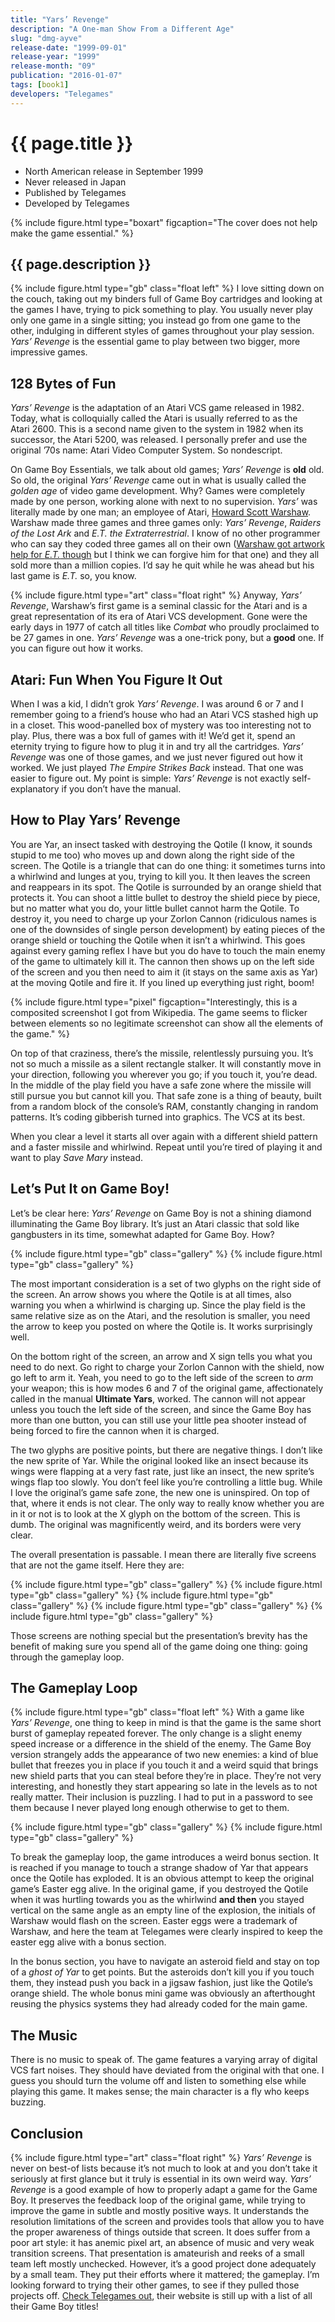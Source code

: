 ```yaml
---
title: "Yars’ Revenge"
description: "A One-man Show From a Different Age"
slug: "dmg-ayve"
release-date: "1999-09-01"
release-year: "1999"
release-month: "09"
publication: "2016-01-07"
tags: [book1]
developers: "Telegames"
---
```

# {{ page.title }}

- North American release in September 1999
- Never released in Japan
- Published by Telegames
- Developed by Telegames

{% include figure.html type="boxart" figcaption="The cover does not help make the game essential." %}

## {{ page.description }}

{% include figure.html type="gb" class="float left" %}
I love sitting down on the couch, taking out my binders full of Game Boy cartridges and looking at the games I have, trying to pick something to play. You usually never play only one game in a single sitting; you instead go from one game to the other, indulging in different styles of games throughout your play session. *Yars’ Revenge* is the essential game to play between two bigger, more impressive games.

## 128 Bytes of Fun

*Yars’ Revenge* is the adaptation of an Atari VCS game released in 1982. Today, what is colloquially called the Atari is usually referred to as the Atari 2600. This is a second name given to the system in 1982 when its successor, the Atari 5200, was released. I personally prefer and use the original ’70s name: Atari Video Computer System. So nondescript.

On Game Boy Essentials, we talk about old games; *Yars’ Revenge* is **old** old. So old, the original *Yars’ Revenge* came out in what is usually called the *golden age* of video game development. Why? Games were completely made by one person, working alone with next to no supervision. *Yars’* was literally made by one man; an employee of Atari, [Howard Scott Warshaw](https://en.wikipedia.org/wiki/Howard_Scott_Warshaw). Warshaw made three games and three games only: *Yars’ Revenge*, *Raiders of the Lost Ark* and *E.T. the Extraterrestrial*. I know of no other programmer who can say they coded three games all on their own ([Warshaw got artwork help for *E.T.* though](http://www.polygon.com/2015/3/9/8163747/yars-revenge-is-a-journey-back-to-a-lost-world-of-video-games) but I think we can forgive him for that one) and they all sold more than a million copies. I’d say he quit while he was ahead but his last game is *E.T.* so, you know.

{% include figure.html type="art" class="float right" %}
Anyway, *Yars’ Revenge*, Warshaw’s first game is a seminal classic for the Atari and is a great representation of its era of Atari VCS development. Gone were the early days in 1977 of catch all titles like *Combat* who proudly proclaimed to be 27 games in one. *Yars’ Revenge* was a one-trick pony, but a **good** one. If you can figure out how it works.

## Atari: Fun When You Figure It Out

When I was a kid, I didn’t grok *Yars’ Revenge*. I was around 6 or 7 and I remember going to a friend’s house who had an Atari VCS stashed high up in a closet. This wood-panelled box of mystery was too interesting not to play. Plus, there was a box full of games with it! We’d get it, spend an eternity trying to figure how to plug it in and try all the cartridges. *Yars’ Revenge* was one of those games, and we just never figured out how it worked. We just played *The Empire Strikes Back* instead. That one was easier to figure out. My point is simple: *Yars’ Revenge* is not exactly self-explanatory if you don’t have the manual.

## How to Play Yars’ Revenge

You are Yar, an insect tasked with destroying the Qotile (I know, it sounds stupid to me too) who moves up and down along the right side of the screen. The Qotile is a triangle that can do one thing: it sometimes turns into a whirlwind and lunges at you, trying to kill you. It then leaves the screen and reappears in its spot. The Qotile is surrounded by an orange shield that protects it. You can shoot a little bullet to destroy the shield piece by piece, but no matter what you do, your little bullet cannot harm the Qotile. To destroy it, you need to charge up your Zorlon Cannon (ridiculous names is one of the downsides of single person development) by eating pieces of the orange shield or touching the Qotile when it isn’t a whirlwind. This goes against every gaming reflex I have but you do have to touch the main enemy of the game to ultimately kill it. The cannon then shows up on the left side of the screen and you then need to aim it (it stays on the same axis as Yar) at the moving Qotile and fire it. If you lined up everything just right, boom!

{% include figure.html type="pixel" figcaption="Interestingly, this is a composited screenshot I got from Wikipedia. The game seems to flicker between elements so no legitimate screenshot can show all the elements of the game." %}

On top of that craziness, there’s the missile, relentlessly pursuing you. It’s not so much a missile as a silent rectangle stalker. It will constantly move in your direction, following you wherever you go; if you touch it, you’re dead. In the middle of the play field you have a safe zone where the missile will still pursue you but cannot kill you. That safe zone is a thing of beauty, built from a random block of the console’s RAM, constantly changing in random patterns. It’s coding gibberish turned into graphics. The VCS at its best.

When you clear a level it starts all over again with a different shield pattern and a faster missile and whirlwind. Repeat until you’re tired of playing it and want to play *Save Mary* instead.

## Let’s Put It on Game Boy!

Let’s be clear here: *Yars’ Revenge* on Game Boy is not a shining diamond illuminating the Game Boy library. It’s just an Atari classic that sold like gangbusters in its time, somewhat adapted for Game Boy. How?

<div class="gallery">
{% include figure.html type="gb" class="gallery" %}
{% include figure.html type="gb" class="gallery" %}
</div>

The most important consideration is a set of two glyphs on the right side of the screen. An arrow shows you where the Qotile is at all times, also warning you when a whirlwind is charging up. Since the play field is the same relative size as on the Atari, and the resolution is smaller, you need the arrow to keep you posted on where the Qotile is. It works surprisingly well.

On the bottom right of the screen, an arrow and X sign tells you what you need to do next. Go right to charge your Zorlon Cannon with the shield, now go left to arm it. Yeah, you need to go to the left side of the screen to *arm* your weapon; this is how modes 6 and 7 of the original game, affectionately called in the manual **Ultimate Yars**, worked. The cannon will not appear unless you touch the left side of the screen, and since the Game Boy has more than one button, you can still use your little pea shooter instead of being forced to fire the cannon when it is charged.

The two glyphs are positive points, but there are negative things. I don’t like the new sprite of Yar. While the original looked like an insect because its wings were flapping at a very fast rate, just like an insect, the new sprite’s wings flap too slowly. You don’t feel like you’re controlling a little bug. While I love the original’s game safe zone, the new one is uninspired. On top of that, where it ends is not clear. The only way to really know whether you are in it or not is to look at the X glyph on the bottom of the screen. This is dumb. The original was magnificently weird, and its borders were very clear.

The overall presentation is passable. I mean there are literally five screens that are not the game itself. Here they are:

<div class="gallery">
{% include figure.html type="gb" class="gallery" %}
{% include figure.html type="gb" class="gallery" %}
{% include figure.html type="gb" class="gallery" %}
{% include figure.html type="gb" class="gallery" %}
{% include figure.html type="gb" class="gallery" %}
</div>

Those screens are nothing special but the presentation’s brevity has the benefit of making sure you spend all of the game doing one thing: going through the gameplay loop.

## The Gameplay Loop

{% include figure.html type="gb" class="float left" %}
With a game like *Yars’ Revenge*, one thing to keep in mind is that the game is the same short burst of gameplay repeated forever. The only change is a slight enemy speed increase or a difference in the shield of the enemy. The Game Boy version strangely adds the appearance of two new enemies: a kind of blue bullet that freezes you in place if you touch it and a weird squid that brings new shield parts that you can steal before they’re in place. They’re not very interesting, and honestly they start appearing so late in the levels as to not really matter. Their inclusion is puzzling. I had to put in a password to see them because I never played long enough otherwise to get to them.

<div class="gallery">
{% include figure.html type="gb" class="gallery" %}
{% include figure.html type="gb" class="gallery" %}
</div>

To break the gameplay loop, the game introduces a weird bonus section. It is reached if you manage to touch a strange shadow of Yar that appears once the Qotile has exploded. It is an obvious attempt to keep the original game’s Easter egg alive. In the original game, if you destroyed the Qotile when it was hurtling towards you as the whirlwind **and then** you stayed vertical on the same angle as an empty line of the explosion, the initials of Warshaw would flash on the screen. Easter eggs were a trademark of Warshaw, and here the team at Telegames were clearly inspired to keep the easter egg alive with a bonus section.

In the bonus section, you have to navigate an asteroid field and stay on top of a *ghost of Yar* to get points. But the asteroids don’t kill you if you touch them, they instead push you back in a jigsaw fashion, just like the Qotile’s orange shield. The whole bonus mini game was obviously an afterthought reusing the physics systems they had already coded for the main game.

## The Music

There is no music to speak of. The game features a varying array of digital VCS fart noises. They should have deviated from the original with that one. I guess you should turn the volume off and listen to something else while playing this game. It makes sense; the main character is a fly who keeps buzzing.

## Conclusion

{% include figure.html type="art" class="float right" %}
*Yars’ Revenge* is never on best-of lists because it’s not much to look at and you don’t take it seriously at first glance but it truly is essential in its own weird way. *Yars’ Revenge* is a good example of how to properly adapt a game for the Game Boy. It preserves the feedback loop of the original game, while trying to improve the game in subtle and mostly positive ways. It understands the resolution limitations of the screen and provides tools that allow you to have the proper awareness of things outside that screen. It does suffer from a poor art style: it has anemic pixel art, an absence of music and very weak transition screens. That presentation is amateurish and reeks of a small team left mostly unchecked. However, it’s a good project done adequately by a small team. They put their efforts where it mattered; the gameplay. I’m looking forward to trying their other games, to see if they pulled those projects off. [Check Telegames out](http://www.telegames.com/publishing.htm), their website is still up with a list of all their Game Boy titles!
